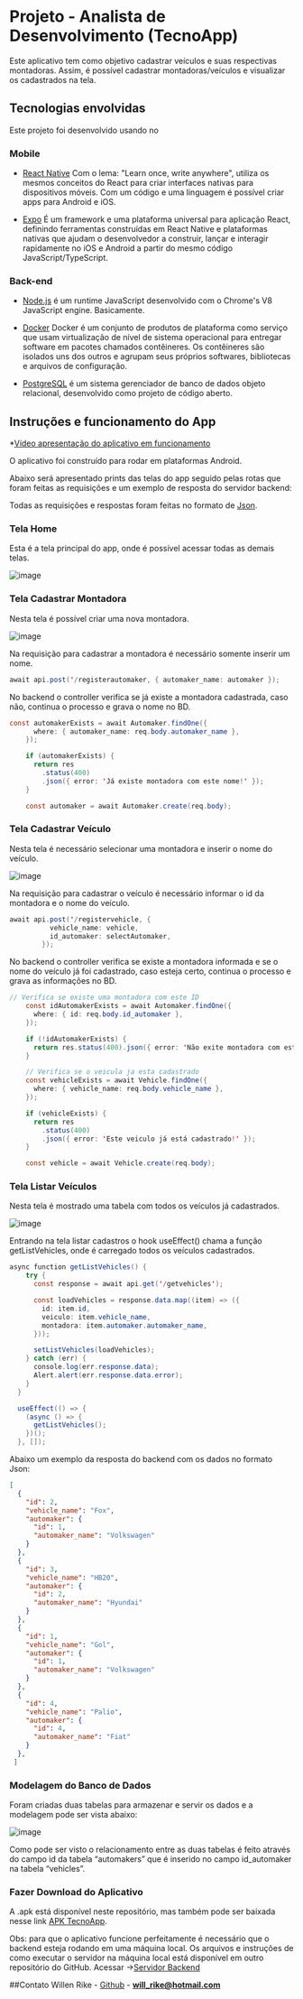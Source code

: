 # Projeto - Analista de Desenvolvimento (TecnoApp)
Este aplicativo tem como objetivo cadastrar veículos e suas respectivas montadoras. Assim, é possível cadastrar montadoras/veículos e visualizar os cadastrados na tela. 

## Tecnologias envolvidas

Este projeto foi desenvolvido usando no

### Mobile
* [React Native](https://reactnative.dev/) Com o lema: "Learn once, write anywhere", utiliza os mesmos conceitos do React para criar interfaces nativas para dispositivos móveis. Com um código e uma linguagem é possível criar apps para Android e iOS.

* [Expo](https://expo.io/) É um framework e uma plataforma universal para aplicação React, definindo ferramentas construídas em React Native e plataformas nativas que ajudam o desenvolvedor a construir, lançar e interagir rapidamente no iOS e Android a partir do mesmo código JavaScript/TypeScript.

### Back-end

* [Node.js](https://nodejs.org/en/) é um runtime JavaScript desenvolvido com o Chrome's V8 JavaScript engine. Basicamente.

* [Docker](https://www.docker.com/) Docker é um conjunto de produtos de plataforma como serviço que usam virtualização de nível de sistema operacional para entregar software em pacotes chamados contêineres. Os contêineres são isolados uns dos outros e agrupam seus próprios softwares, bibliotecas e arquivos de configuração.

* [PostgreSQL](https://www.postgresql.org/) é um sistema gerenciador de banco de dados objeto relacional, desenvolvido como projeto de código aberto.



## Instruções e funcionamento do App
*[Vídeo apresentação do aplicativo em funcionamento](https://drive.google.com/file/d/1DSVrLBmGcqHicTulhTAU1bYEOc4rfg_B/view?usp=sharing)

O aplicativo foi construído para rodar em plataformas Android. 

Abaixo será apresentado prints das telas do app seguido pelas rotas que foram feitas as requisições e um exemplo de resposta do servidor backend:

Todas as requisições e respostas foram feitas no formato de [Json](https://www.json.org/). 


### Tela Home
Esta é a tela principal do app, onde é possível acessar todas as demais telas.

![image](https://user-images.githubusercontent.com/38054943/147143421-0c127ded-f8eb-46a6-885d-5aeeebae98af.png)


### Tela Cadastrar Montadora
Nesta tela é possível criar uma nova montadora.

![image](https://user-images.githubusercontent.com/38054943/147143948-eac21df4-5791-4be3-ad95-31e670f7e406.png)

Na requisição para cadastrar a montadora é necessário somente inserir um nome. 
```java
await api.post('/registerautomaker, { automaker_name: automaker });
```
No backend o controller verifica se já existe a montadora cadastrada, caso não, continua o processo e grava o nome no BD. 


```java
const automakerExists = await Automaker.findOne({
      where: { automaker_name: req.body.automaker_name },
    });

    if (automakerExists) {
      return res
        .status(400)
        .json({ error: 'Já existe montadora com este nome!' });
    }

    const automaker = await Automaker.create(req.body);
```

### Tela Cadastrar Veículo
Nesta tela é necessário selecionar uma montadora e inserir o nome do veículo.

![image](https://user-images.githubusercontent.com/38054943/147143997-2dd83b05-05aa-4f9a-bc72-37b0fc900fe6.png)

Na requisição para cadastrar o veículo é necessário informar o id da montadora e o nome do veículo. 
```java
await api.post('/registervehicle, {
          vehicle_name: vehicle,
          id_automaker: selectAutomaker,
        });
```
No backend o controller verifica se existe a montadora informada e se o nome do veículo já foi cadastrado, caso esteja certo, continua o processo e grava as informações no BD. 


```java
// Verifica se existe uma montadora com este ID
    const idAutomakerExists = await Automaker.findOne({
      where: { id: req.body.id_automaker },
    });

    if (!idAutomakerExists) {
      return res.status(400).json({ error: 'Não exite montadora com este ID' });
    }

    // Verifica se o veicula ja esta cadastrado
    const vehicleExists = await Vehicle.findOne({
      where: { vehicle_name: req.body.vehicle_name },
    });

    if (vehicleExists) {
      return res
        .status(400)
        .json({ error: 'Este veiculo já está cadastrado!' });
    }

    const vehicle = await Vehicle.create(req.body);
```

### Tela Listar Veículos
Nesta tela é mostrado uma tabela com todos os veículos já cadastrados.

![image](https://user-images.githubusercontent.com/38054943/147144059-e25fbae0-bf60-4c22-806f-9404bc4041a1.png)

Entrando na tela listar cadastros o hook useEffect() chama a função getListVehicles, onde é carregado todos os veículos cadastrados.  
```java
async function getListVehicles() {
    try {
      const response = await api.get('/getvehicles');

      const loadVehicles = response.data.map((item) => ({
        id: item.id,
        veiculo: item.vehicle_name,
        montadora: item.automaker.automaker_name,
      }));

      setListVehicles(loadVehicles);
    } catch (err) {
      console.log(err.response.data);
      Alert.alert(err.response.data.error);
    }
  }

  useEffect(() => {
    (async () => {
      getListVehicles();
    })();
  }, []);

```
Abaixo um exemplo da resposta do backend com os dados no formato Json:


```json
[
  {
    "id": 2,
    "vehicle_name": "Fox",
    "automaker": {
      "id": 1,
      "automaker_name": "Volkswagen"
    }
  },
  {
    "id": 3,
    "vehicle_name": "HB20",
    "automaker": {
      "id": 2,
      "automaker_name": "Hyundai"
    }
  },
  {
    "id": 1,
    "vehicle_name": "Gol",
    "automaker": {
      "id": 1,
      "automaker_name": "Volkswagen"
    }
  },
  {
    "id": 4,
    "vehicle_name": "Palio",
    "automaker": {
      "id": 4,
      "automaker_name": "Fiat"
    }
  },
 ]
```

### Modelagem do Banco de Dados
Foram criadas duas tabelas para armazenar e servir os dados e a modelagem pode ser vista abaixo:

![image](https://user-images.githubusercontent.com/38054943/147144137-b97551b1-dd2a-4127-bc82-c6fac4d3c4c0.png)

Como pode ser visto o relacionamento entre as duas tabelas é feito através do campo id da tabela “automakers” que é inserido no campo id_automaker na tabela “vehicles”.


### Fazer Download do Aplicativo
A .apk está disponível neste repositório, mas também pode ser baixada nesse link [APK TecnoApp](https://drive.google.com/file/d/1AqbYYHu7oiv0B9Ace3X3_f09jRxBqnaI/view?usp=sharing).

Obs: para que o aplicativo funcione perfeitamente é necessário que o backend esteja rodando em uma máquina local. Os arquivos e instruções de como executar o servidor na máquina local está disponível em outro repositório do GitHub. Acessar →[Servidor Backend](https://github.com/WillRike/Tecno-api)  



##Contato
Willen Rike - [Github](https://github.com/WillRike) - **will_rike@hotmail.com**
